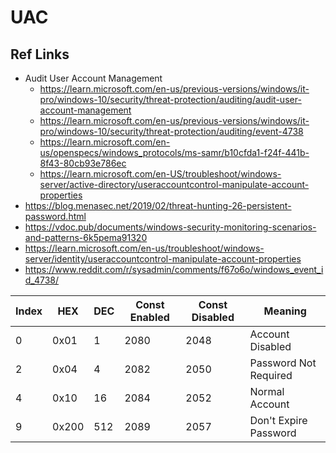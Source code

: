 # UAC 


## Ref Links
- Audit User Account Management
  - https://learn.microsoft.com/en-us/previous-versions/windows/it-pro/windows-10/security/threat-protection/auditing/audit-user-account-management
  - https://learn.microsoft.com/en-us/previous-versions/windows/it-pro/windows-10/security/threat-protection/auditing/event-4738
  - https://learn.microsoft.com/en-us/openspecs/windows_protocols/ms-samr/b10cfda1-f24f-441b-8f43-80cb93e786ec
  - https://learn.microsoft.com/en-US/troubleshoot/windows-server/active-directory/useraccountcontrol-manipulate-account-properties
- https://blog.menasec.net/2019/02/threat-hunting-26-persistent-password.html
- https://vdoc.pub/documents/windows-security-monitoring-scenarios-and-patterns-6k5pema91320
- https://learn.microsoft.com/en-us/troubleshoot/windows-server/identity/useraccountcontrol-manipulate-account-properties
- https://www.reddit.com/r/sysadmin/comments/f67o6o/windows_event_id_4738/



| Index   | HEX   | DEC   | Const Enabled   | Const Disabled   | Meaning               |
|---------|-------|-------|-----------------|------------------|-----------------------|
| 0       | 0x01  | 1     | 2080            | 2048             | Account Disabled      |
| 2       | 0x04  | 4     | 2082            | 2050             | Password Not Required |
| 4       | 0x10  | 16    | 2084            | 2052             | Normal Account        | 
| 9       | 0x200 | 512   | 2089            | 2057             | Don't Expire Password | 
